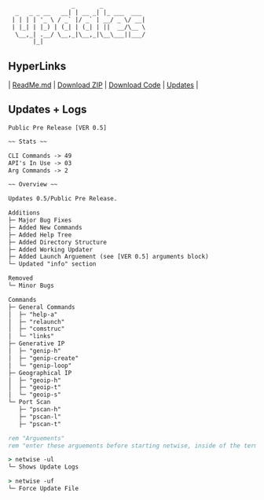 ```txt           
                  _       _            
  _   _ _ __   __| | __ _| |_ ___  ___ 
 | | | | '_ \ / _` |/ _` | __/ _ \/ __|
 | |_| | |_) | (_| | (_| | ||  __/\__ \
  \__,_| .__/ \__,_|\__,_|\__\___||___/
       |_|                             
```
## HyperLinks
| [ReadMe.md](https://github.com/sjapanwala/netwise/blob/main/README.md ) | [Download ZIP](https://github.com/sjapanwala/netwise/archive/refs/heads/main.zip) | [Download Code](https://github.com/sjapanwala/netwise/blob/main/netwise.cmd) | [Updates](https://github.com/sjapanwala/netwise/blob/main/updates.md) |

## Updates + Logs
```Public Pre Release [VER 0.5]```
```txt
~~ Stats ~~

CLI Commands -> 49
API's In Use -> 03
Arg Commands -> 2
```
```txt
~~ Overview ~~

Updates 0.5/Public Pre Release.

Additions
├─ Major Bug Fixes
├─ Added New Commands
├─ Added Help Tree
├─ Added Directory Structure
├─ Added Working Updater
├─ Added Launch Arguement (see [VER 0.5] arguments block)
└─ Updated "info" section

Removed
└─ Minor Bugs

Commands
├─ General Commands
│  ├─ "help-a"
│  ├─ "relaunch"
│  ├─ "comstruc"
│  └─ "links"
├─ Generative IP
│  ├─ "genip-h"
│  ├─ "genip-create"
│  └─ "genip-loop"
├─ Geographical IP
│  ├─ "geoip-h"
│  ├─ "geoip-t"
│  └─ "geoip-s"
└─ Port Scan
   ├─ "pscan-h"
   ├─ "pscan-l"
   ├─ "pscan-t"

```
```cmd
rem "Arguements"
rem "enter these arguements before starting netwise, inside of the terminal"

> netwise -ul
└─ Shows Update Logs

> netwise -uf
└─ Force Update File
```
